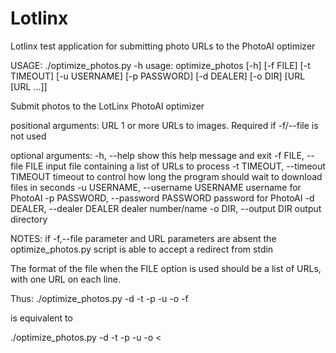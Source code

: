 # Lotlinx
Lotlinx test application for submitting photo URLs to the PhotoAI optimizer

USAGE:
./optimize_photos.py -h
usage: optimize_photos [-h] [-f FILE] [-t TIMEOUT] [-u USERNAME] [-p PASSWORD]
                       [-d DEALER] [-o DIR]
                       [URL [URL ...]]

Submit photos to the LotLinx PhotoAI optimizer

positional arguments:
  URL                   1 or more URLs to images. Required if -f/--file is not
                        used

optional arguments:
  -h, --help            show this help message and exit
  -f FILE, --file FILE  input file containing a list of URLs to process
  -t TIMEOUT, --timeout TIMEOUT
                        timeout to control how long the program should wait to
                        download files in seconds
  -u USERNAME, --username USERNAME
                        username for PhotoAI
  -p PASSWORD, --password PASSWORD
                        password for PhotoAI
  -d DEALER, --dealer DEALER
                        dealer number/name
  -o DIR, --output DIR  output directory


NOTES:
if -f,--file parameter and URL parameters are absent the optimize_photos.py script
is able to accept a redirect from stdin

The format of the file when the FILE option is used should be a list of URLs, with one URL on each line.

Thus:
./optimize_photos.py  -d <dealer> -t <timeout> -p <password> -u <username>  -o <output directory> -f <URL file>

is equivalent to

./optimize_photos.py  -d <dealer> -t <timeout> -p <password> -u <username>  -o <output directory>  <  <URL file>
